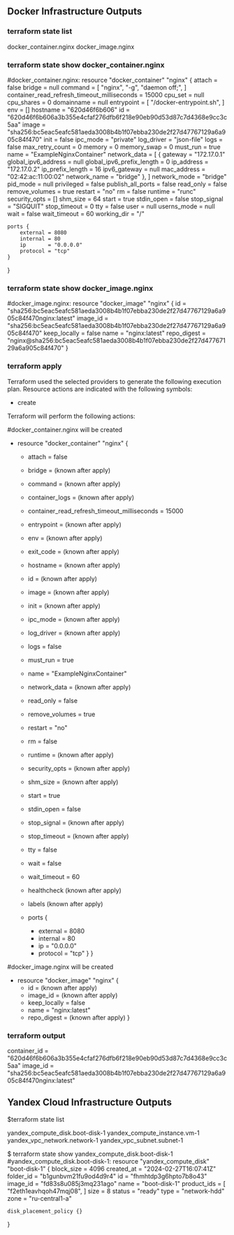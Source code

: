 ## Docker Infrastructure Outputs
### terraform state list
docker_container.nginx
docker_image.nginx
### terraform state show docker_container.nginx
#docker_container.nginx:
resource "docker_container" "nginx" {
    attach                                      = false
    bridge                                      = null
    command                                     = [
        "nginx",
        "-g",
        "daemon off;",
    ]
    container_read_refresh_timeout_milliseconds = 15000
    cpu_set                                     = null
    cpu_shares                                  = 0
    domainname                                  = null
    entrypoint                                  = [
        "/docker-entrypoint.sh",
    ]
    env                                         = []
    hostname                                    = "620d46f6b606"
    id                                          = "620d46f6b606a3b355e4cfaf276dfb6f218e90eb90d53d87c7d4368e9cc3c5aa"
    image                                       = "sha256:bc5eac5eafc581aeda3008b4b1f07ebba230de2f27d47767129a6a905c84f470"
    init                                        = false
    ipc_mode                                    = "private"
    log_driver                                  = "json-file"
    logs                                        = false
    max_retry_count                             = 0
    memory                                      = 0
    memory_swap                                 = 0
    must_run                                    = true
    name                                        = "ExampleNginxContainer"
    network_data                                = [
        {
            gateway                   = "172.17.0.1"
            global_ipv6_address       = null
            global_ipv6_prefix_length = 0
            ip_address                = "172.17.0.2"
            ip_prefix_length          = 16
            ipv6_gateway              = null
            mac_address               = "02:42:ac:11:00:02"
            network_name              = "bridge"
        },
    ]
    network_mode                                = "bridge"
    pid_mode                                    = null
    privileged                                  = false
    publish_all_ports                           = false
    read_only                                   = false
    remove_volumes                              = true
    restart                                     = "no"
    rm                                          = false
    runtime                                     = "runc"
    security_opts                               = []
    shm_size                                    = 64
    start                                       = true
    stdin_open                                  = false
    stop_signal                                 = "SIGQUIT"
    stop_timeout                                = 0
    tty                                         = false
    user                                        = null
    userns_mode                                 = null
    wait                                        = false
    wait_timeout                                = 60
    working_dir                                 = "/"

    ports {
        external = 8080
        internal = 80
        ip       = "0.0.0.0"
        protocol = "tcp"
    }
}

### terraform state show docker_image.nginx
#docker_image.nginx:
resource "docker_image" "nginx" {
    id           = "sha256:bc5eac5eafc581aeda3008b4b1f07ebba230de2f27d47767129a6a905c84f470nginx:latest"
    image_id     = "sha256:bc5eac5eafc581aeda3008b4b1f07ebba230de2f27d47767129a6a905c84f470"
    keep_locally = false
    name         = "nginx:latest"
    repo_digest  = "nginx@sha256:bc5eac5eafc581aeda3008b4b1f07ebba230de2f27d47767129a6a905c84f470"
}

### terraform apply
Terraform used the selected providers to generate the following execution plan. Resource actions are indicated with the
following symbols:
  + create

Terraform will perform the following actions:

  #docker_container.nginx will be created
  + resource "docker_container" "nginx" {
      + attach                                      = false
      + bridge                                      = (known after apply)
      + command                                     = (known after apply)
      + container_logs                              = (known after apply)
      + container_read_refresh_timeout_milliseconds = 15000
      + entrypoint                                  = (known after apply)
      + env                                         = (known after apply)
      + exit_code                                   = (known after apply)
      + hostname                                    = (known after apply)
      + id                                          = (known after apply)
      + image                                       = (known after apply)
      + init                                        = (known after apply)
      + ipc_mode                                    = (known after apply)
      + log_driver                                  = (known after apply)
      + logs                                        = false
      + must_run                                    = true
      + name                                        = "ExampleNginxContainer"
      + network_data                                = (known after apply)
      + read_only                                   = false
      + remove_volumes                              = true
      + restart                                     = "no"
      + rm                                          = false
      + runtime                                     = (known after apply)
      + security_opts                               = (known after apply)
      + shm_size                                    = (known after apply)
      + start                                       = true
      + stdin_open                                  = false
      + stop_signal                                 = (known after apply)
      + stop_timeout                                = (known after apply)
      + tty                                         = false
      + wait                                        = false
      + wait_timeout                                = 60

      + healthcheck (known after apply)

      + labels (known after apply)

      + ports {
          + external = 8080
          + internal = 80
          + ip       = "0.0.0.0"
          + protocol = "tcp"
        }
    }

  #docker_image.nginx will be created
  + resource "docker_image" "nginx" {
      + id           = (known after apply)
      + image_id     = (known after apply)
      + keep_locally = false
      + name         = "nginx:latest"
      + repo_digest  = (known after apply)
    }

### terraform output
container_id = "620d46f6b606a3b355e4cfaf276dfb6f218e90eb90d53d87c7d4368e9cc3c5aa"
image_id = "sha256:bc5eac5eafc581aeda3008b4b1f07ebba230de2f27d47767129a6a905c84f470nginx:latest"

## Yandex Cloud Infrastructure Outputs

$terraform state list

yandex_compute_disk.boot-disk-1
yandex_compute_instance.vm-1
yandex_vpc_network.network-1
yandex_vpc_subnet.subnet-1

$ terraform state show yandex_compute_disk.boot-disk-1
#yandex_compute_disk.boot-disk-1:
resource "yandex_compute_disk" "boot-disk-1" {
    block_size  = 4096
    created_at  = "2024-02-27T16:07:41Z"
    folder_id   = "b1gunbvm21fu9od4d9r4"
    id          = "fhmhtdp3g6hpto7b8o43"
    image_id    = "fd83s8u085j3mq231ago"
    name        = "boot-disk-1"
    product_ids = [
        "f2eth1eavhqoh47mqj08",
    ]
    size        = 8
    status      = "ready"
    type        = "network-hdd"
    zone        = "ru-central1-a"

    disk_placement_policy {}
}
